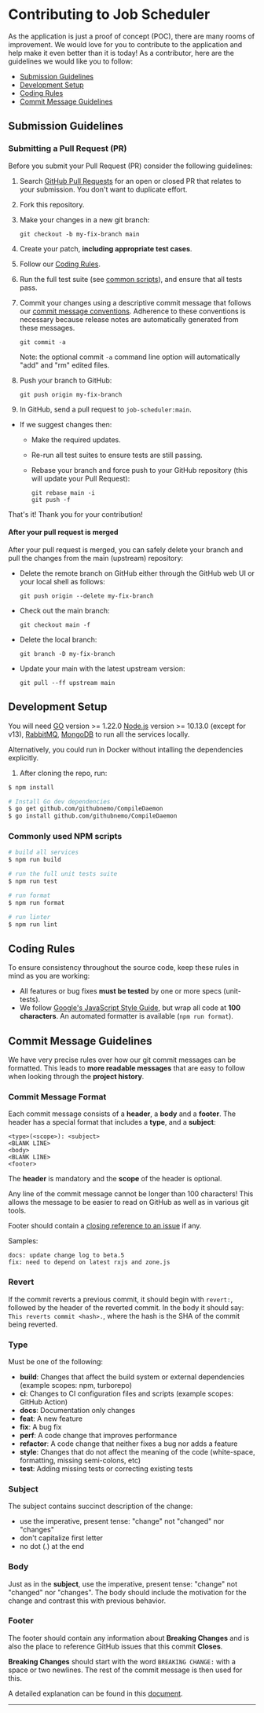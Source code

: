 # Contributing to Job Scheduler

As the application is just a proof of concept (POC), there are many rooms of improvement. We would love for you to contribute to the application and help make it even better than it is
today! As a contributor, here are the guidelines we would like you to follow:

- [Submission Guidelines](#submission-guidelines)
- [Development Setup](#development-setup)
- [Coding Rules](#coding-rules)
- [Commit Message Guidelines](#commit-message-guidelines)

## Submission Guidelines

### Submitting a Pull Request (PR)

Before you submit your Pull Request (PR) consider the following guidelines:

1. Search [GitHub Pull Requests][gh_prs] for an open or closed PR
   that relates to your submission. You don't want to duplicate effort.
1. Fork this repository.
1. Make your changes in a new git branch:

   ```shell
   git checkout -b my-fix-branch main
   ```

1. Create your patch, **including appropriate test cases**.
1. Follow our [Coding Rules](#coding-rules).
1. Run the full test suite (see [common scripts](#commonly-used-npm-scripts)),
   and ensure that all tests pass.
1. Commit your changes using a descriptive commit message that follows our
   [commit message conventions](#commit). Adherence to these conventions
   is necessary because release notes are automatically generated from these messages.

   ```shell
   git commit -a
   ```

   Note: the optional commit `-a` command line option will automatically "add" and "rm" edited files.

1. Push your branch to GitHub:

   ```shell
   git push origin my-fix-branch
   ```

1. In GitHub, send a pull request to `job-scheduler:main`.

- If we suggest changes then:

  - Make the required updates.
  - Re-run all test suites to ensure tests are still passing.
  - Rebase your branch and force push to your GitHub repository (this will update your Pull Request):

    ```shell
    git rebase main -i
    git push -f
    ```

That's it! Thank you for your contribution!

#### After your pull request is merged

After your pull request is merged, you can safely delete your branch and pull the changes
from the main (upstream) repository:

- Delete the remote branch on GitHub either through the GitHub web UI or your local shell as follows:

  ```shell
  git push origin --delete my-fix-branch
  ```

- Check out the main branch:

  ```shell
  git checkout main -f
  ```

- Delete the local branch:

  ```shell
  git branch -D my-fix-branch
  ```

- Update your main with the latest upstream version:

  ```shell
  git pull --ff upstream main
  ```

## Development Setup

You will need [GO](https://nodejs.org) version >= 1.22.0 [Node.js](https://nodejs.org) version >= 10.13.0 (except for v13), [RabbitMQ](https://www.rabbitmq.com/), [MongoDB](https://www.mongodb.com/) to run all the services locally.

Alternatively, you could run in Docker without intalling the dependencies explicitly.

1. After cloning the repo, run:

```bash
$ npm install

# Install Go dev dependencies
$ go get github.com/githubnemo/CompileDaemon
$ go install github.com/githubnemo/CompileDaemon
```

### Commonly used NPM scripts

```bash
# build all services
$ npm run build

# run the full unit tests suite
$ npm run test

# run format
$ npm run format

# run linter
$ npm run lint
```

## Coding Rules

To ensure consistency throughout the source code, keep these rules in mind as you are working:

<!--
// We're working on auto-documentation.
* All public API methods **must be documented**. (Details TBC). -->

- All features or bug fixes **must be tested** by one or more specs (unit-tests).
- We follow [Google's JavaScript Style Guide][js-style-guide], but wrap all code at
  **100 characters**. An automated formatter is available (`npm run format`).

## Commit Message Guidelines

We have very precise rules over how our git commit messages can be formatted. This leads to **more
readable messages** that are easy to follow when looking through the **project history**.

### Commit Message Format

Each commit message consists of a **header**, a **body** and a **footer**. The header has a special
format that includes a **type**, and a **subject**:

```
<type>(<scope>): <subject>
<BLANK LINE>
<body>
<BLANK LINE>
<footer>
```

The **header** is mandatory and the **scope** of the header is optional.

Any line of the commit message cannot be longer than 100 characters! This allows the message to be easier
to read on GitHub as well as in various git tools.

Footer should contain a [closing reference to an issue](https://help.github.com/articles/closing-issues-via-commit-messages/) if any.

Samples:

```
docs: update change log to beta.5
fix: need to depend on latest rxjs and zone.js
```

### Revert

If the commit reverts a previous commit, it should begin with `revert:`, followed by the header of the reverted commit. In the body it should say: `This reverts commit <hash>.`, where the hash is the SHA of the commit being reverted.

### Type

Must be one of the following:

- **build**: Changes that affect the build system or external dependencies (example scopes: npm, turborepo)
- **ci**: Changes to CI configuration files and scripts (example scopes: GitHub Action)
- **docs**: Documentation only changes
- **feat**: A new feature
- **fix**: A bug fix
- **perf**: A code change that improves performance
- **refactor**: A code change that neither fixes a bug nor adds a feature
- **style**: Changes that do not affect the meaning of the code (white-space, formatting, missing semi-colons, etc)
- **test**: Adding missing tests or correcting existing tests

### Subject

The subject contains succinct description of the change:

- use the imperative, present tense: "change" not "changed" nor "changes"
- don't capitalize first letter
- no dot (.) at the end

### Body

Just as in the **subject**, use the imperative, present tense: "change" not "changed" nor "changes".
The body should include the motivation for the change and contrast this with previous behavior.

### Footer

The footer should contain any information about **Breaking Changes** and is also the place to
reference GitHub issues that this commit **Closes**.

**Breaking Changes** should start with the word `BREAKING CHANGE:` with a space or two newlines. The rest of the commit message is then used for this.

A detailed explanation can be found in this [document][commit-message-format].

---

[js-style-guide]: https://google.github.io/styleguide/jsguide.html
[gh_prs]: https://github.com/ckng0221/job-scheduler/pulls
[commit-message-format]: https://docs.google.com/document/d/1QrDFcIiPjSLDn3EL15IJygNPiHORgU1_OOAqWjiDU5Y/edit#
